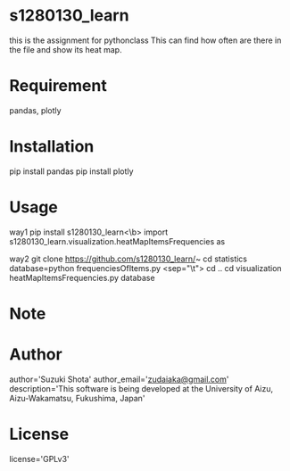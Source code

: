 
# s1280130_learn
this is the assignment for pythonclass
This can find how often are there in the file and show its heat map.

# Requirement
pandas, plotly

# Installation
pip install pandas
pip install plotly

# Usage
way1
pip install s1280130_learn<\b>
import s1280130_learn.visualization.heatMapItemsFrequencies as

way2
git clone https://github.com/s1280130_learn/~
cd statistics
database=python frequenciesOfItems.py <inputFile> <sep="\t">
cd ..
cd visualization heatMapItemsFrequencies.py database
# Note
# Author
author='Suzuki Shota'
author_email='zudaiaka@gmail.com'
description='This software is being developed at the University of Aizu, Aizu-Wakamatsu, Fukushima, Japan'
# License
license='GPLv3'
